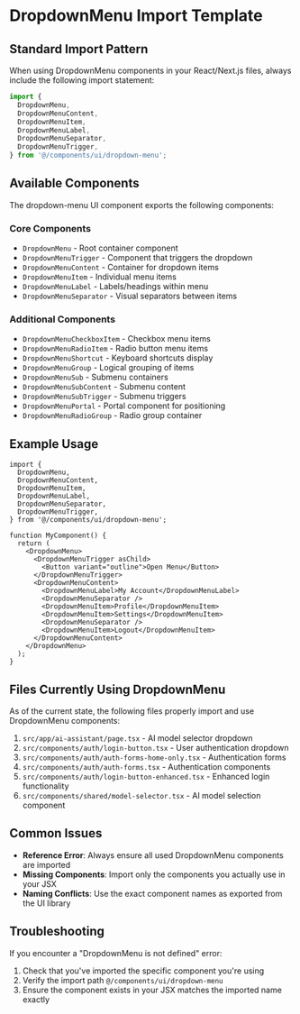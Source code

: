 # DropdownMenu Import Template

## Standard Import Pattern

When using DropdownMenu components in your React/Next.js files, always include the following import statement:

```typescript
import {
  DropdownMenu,
  DropdownMenuContent,
  DropdownMenuItem,
  DropdownMenuLabel,
  DropdownMenuSeparator,
  DropdownMenuTrigger,
} from '@/components/ui/dropdown-menu';
```

## Available Components

The dropdown-menu UI component exports the following components:

### Core Components
- `DropdownMenu` - Root container component
- `DropdownMenuTrigger` - Component that triggers the dropdown
- `DropdownMenuContent` - Container for dropdown items
- `DropdownMenuItem` - Individual menu items
- `DropdownMenuLabel` - Labels/headings within menu
- `DropdownMenuSeparator` - Visual separators between items

### Additional Components
- `DropdownMenuCheckboxItem` - Checkbox menu items
- `DropdownMenuRadioItem` - Radio button menu items
- `DropdownMenuShortcut` - Keyboard shortcuts display
- `DropdownMenuGroup` - Logical grouping of items
- `DropdownMenuSub` - Submenu containers
- `DropdownMenuSubContent` - Submenu content
- `DropdownMenuSubTrigger` - Submenu triggers
- `DropdownMenuPortal` - Portal component for positioning
- `DropdownMenuRadioGroup` - Radio group container

## Example Usage

```tsx
import {
  DropdownMenu,
  DropdownMenuContent,
  DropdownMenuItem,
  DropdownMenuLabel,
  DropdownMenuSeparator,
  DropdownMenuTrigger,
} from '@/components/ui/dropdown-menu';

function MyComponent() {
  return (
    <DropdownMenu>
      <DropdownMenuTrigger asChild>
        <Button variant="outline">Open Menu</Button>
      </DropdownMenuTrigger>
      <DropdownMenuContent>
        <DropdownMenuLabel>My Account</DropdownMenuLabel>
        <DropdownMenuSeparator />
        <DropdownMenuItem>Profile</DropdownMenuItem>
        <DropdownMenuItem>Settings</DropdownMenuItem>
        <DropdownMenuSeparator />
        <DropdownMenuItem>Logout</DropdownMenuItem>
      </DropdownMenuContent>
    </DropdownMenu>
  );
}
```

## Files Currently Using DropdownMenu

As of the current state, the following files properly import and use DropdownMenu components:

1. `src/app/ai-assistant/page.tsx` - AI model selector dropdown
2. `src/components/auth/login-button.tsx` - User authentication dropdown
3. `src/components/auth/auth-forms-home-only.tsx` - Authentication forms
4. `src/components/auth/auth-forms.tsx` - Authentication components
5. `src/components/auth/login-button-enhanced.tsx` - Enhanced login functionality
6. `src/components/shared/model-selector.tsx` - AI model selection component

## Common Issues

- **Reference Error**: Always ensure all used DropdownMenu components are imported
- **Missing Components**: Import only the components you actually use in your JSX
- **Naming Conflicts**: Use the exact component names as exported from the UI library

## Troubleshooting

If you encounter a "DropdownMenu is not defined" error:
1. Check that you've imported the specific component you're using
2. Verify the import path `@/components/ui/dropdown-menu`
3. Ensure the component exists in your JSX matches the imported name exactly
